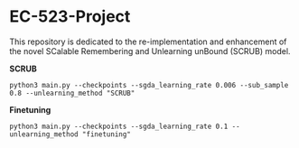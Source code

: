 # EC-523-Project
This repository is dedicated to the re-implementation and enhancement of the novel SCalable Remembering and Unlearning unBound (SCRUB) model.


**SCRUB**
```python3
python3 main.py --checkpoints --sgda_learning_rate 0.006 --sub_sample 0.8 --unlearning_method "SCRUB"
```
**Finetuning**
```python3
python3 main.py --checkpoints --sgda_learning_rate 0.1 --unlearning_method "finetuning"
```

